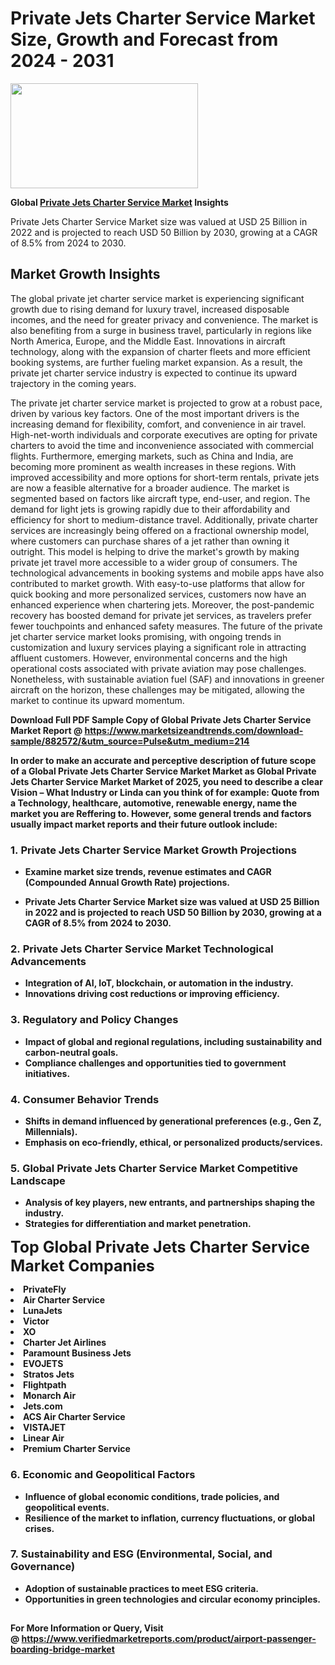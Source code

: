 <H1>Private Jets Charter Service Market Size, Growth and Forecast from 2024 - 2031</H1><img class="aligncenter size-medium wp-image-584254" src="https://thirdeyenews.in/wp-content/uploads/2024/09/Global-Market-Research-300x168.jpeg" alt="" width="300" height="168" /><p><strong>Global&nbsp;<a href="https://www.marketsizeandtrends.com/download-sample/882572/&amp;utm_source=Pulse&amp;utm_medium=214">Private Jets Charter Service Market</a> Insights</strong></p><p>Private Jets Charter Service Market size was valued at USD 25 Billion in 2022 and is projected to reach USD 50 Billion by 2030, growing at a CAGR of 8.5% from 2024 to 2030.</p><p><h2>Market Growth Insights</h2> <p>The global private jet charter service market is experiencing significant growth due to rising demand for luxury travel, increased disposable incomes, and the need for greater privacy and convenience. The market is also benefiting from a surge in business travel, particularly in regions like North America, Europe, and the Middle East. Innovations in aircraft technology, along with the expansion of charter fleets and more efficient booking systems, are further fueling market expansion. As a result, the private jet charter service industry is expected to continue its upward trajectory in the coming years.</p> <p><strong></strong></p> <p>The private jet charter service market is projected to grow at a robust pace, driven by various key factors. One of the most important drivers is the increasing demand for flexibility, comfort, and convenience in air travel. High-net-worth individuals and corporate executives are opting for private charters to avoid the time and inconvenience associated with commercial flights. Furthermore, emerging markets, such as China and India, are becoming more prominent as wealth increases in these regions. With improved accessibility and more options for short-term rentals, private jets are now a feasible alternative for a broader audience. The market is segmented based on factors like aircraft type, end-user, and region. The demand for light jets is growing rapidly due to their affordability and efficiency for short to medium-distance travel. Additionally, private charter services are increasingly being offered on a fractional ownership model, where customers can purchase shares of a jet rather than owning it outright. This model is helping to drive the market's growth by making private jet travel more accessible to a wider group of consumers. The technological advancements in booking systems and mobile apps have also contributed to market growth. With easy-to-use platforms that allow for quick booking and more personalized services, customers now have an enhanced experience when chartering jets. Moreover, the post-pandemic recovery has boosted demand for private jet services, as travelers prefer fewer touchpoints and enhanced safety measures. The future of the private jet charter service market looks promising, with ongoing trends in customization and luxury services playing a significant role in attracting affluent customers. However, environmental concerns and the high operational costs associated with private aviation may pose challenges. Nonetheless, with sustainable aviation fuel (SAF) and innovations in greener aircraft on the horizon, these challenges may be mitigated, allowing the market to continue its upward momentum.</p> <p><strong></p><p><span class=""><strong>Download Full PDF Sample Copy of Global Private Jets Charter Service Market Report</strong> @ <a href="https://www.marketsizeandtrends.com/download-sample/882572/&amp;utm_source=Pulse&amp;utm_medium=214" target="_blank">https://www.marketsizeandtrends.com/download-sample/882572/&amp;utm_source=Pulse&amp;utm_medium=214</a></span></p><p>In order to make an accurate and perceptive description of future scope of a Global&nbsp;Private Jets Charter Service Market Market as Global&nbsp;Private Jets Charter Service Market Market of 2025, you need to describe a clear Vision &ndash; What Industry or Linda can you think of for example: Quote from a Technology, healthcare, automotive, renewable energy, name the market you are Reffering to. However, some general trends and factors usually impact market reports and their future outlook include:</p><h3>1.&nbsp;<strong>Private Jets Charter Service Market Growth Projections</strong></h3><ul><li>Examine market size trends, revenue estimates and CAGR (Compounded Annual Growth Rate) projections.</li><li><p>Private Jets Charter Service Market size was valued at USD 25 Billion in 2022 and is projected to reach USD 50 Billion by 2030, growing at a CAGR of 8.5% from 2024 to 2030.</p></li></ul><h3>2.&nbsp;<strong>Private Jets Charter Service Market Technological Advancements</strong></h3><ul><li>Integration of AI, IoT, blockchain, or automation in the industry.</li><li>Innovations driving cost reductions or improving efficiency.</li></ul><h3>3.&nbsp;<strong>Regulatory and Policy Changes</strong></h3><ul><li>Impact of global and regional regulations, including sustainability and carbon-neutral goals.</li><li>Compliance challenges and opportunities tied to government initiatives.</li></ul><h3>4.&nbsp;<strong>Consumer Behavior Trends</strong></h3><ul><li>Shifts in demand influenced by generational preferences (e.g., Gen Z, Millennials).</li><li>Emphasis on eco-friendly, ethical, or personalized products/services.</li></ul><h3>5.&nbsp;<strong>Global Private Jets Charter Service Market Competitive Landscape</strong></h3><ul><li>Analysis of key players, new entrants, and partnerships shaping the industry.</li><li>Strategies for differentiation and market penetration.</li></ul><p data-pm-slice="1 1 []"><span style="color: inherit; font-family: inherit; font-size: 25px;">Top Global Private Jets Charter Service Market Companies</span></p><div class="" data-test-id=""><p><li>PrivateFly</li><li> Air Charter Service</li><li> LunaJets</li><li> Victor</li><li> XO</li><li> Charter Jet Airlines</li><li> Paramount Business Jets</li><li> EVOJETS</li><li> Stratos Jets</li><li> Flightpath</li><li> Monarch Air</li><li> Jets.com</li><li> ACS Air Charter Service</li><li> VISTAJET</li><li> Linear Air</li><li> Premium Charter Service</li></p></div><h3>6.&nbsp;<strong>Economic and Geopolitical Factors</strong></h3><ul><li>Influence of global economic conditions, trade policies, and geopolitical events.</li><li>Resilience of the market to inflation, currency fluctuations, or global crises.</li></ul><h3>7.&nbsp;<strong>Sustainability and ESG (Environmental, Social, and Governance)</strong></h3><ul><li>Adoption of sustainable practices to meet ESG criteria.</li><li>Opportunities in green technologies and circular economy principles.</li></ul><h2><strong style="font-size: 14px;">For More Information or Query, Visit @&nbsp;</strong><a style="background-color: #ffffff; font-size: 14px;" href="https://www.marketsizeandtrends.com/report/private-jets-charter-service-market/" target="_blank">https://www.verifiedmarketreports.com/product/airport-passenger-boarding-bridge-market</a></h2>
